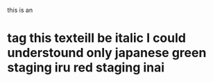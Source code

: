 this is an <h1>tag
this texteill be italic
I could understound only japanese
 green staging iru
 red  staging inai
